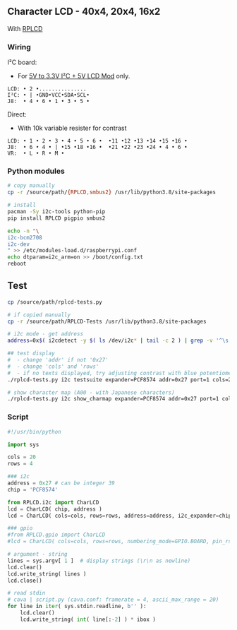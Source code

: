 ## Character LCD - 40x4, 20x4, 16x2

With [RPLCD](https://github.com/dbrgn/RPLCD)

### Wiring
I²C board:
- For [5V to 3.3V I²C + 5V LCD Mod](https://www.instructables.com/Raspberry-Pi-Using-1-I2C-LCD-Backpacks-for-1602-Sc/) only.
```
LCD: • 2 •...............
I²C: • | •GND•VCC•SDA•SCL•
J8:  • 4 • 6 • 1 • 3 • 5 •
```
Direct:
- With 10k variable resister for contrast
```
LCD: • 1 • 2 • 3 • 4 • 5 • 6 •  •11 •12 •13 •14 •15 •16 •
J8:  • 6 • 4 • | •15 •18 •16 •  •21 •22 •23 •24 • 4 • 6 •
VR:  • L • R • M •
```

### Python modules
```sh
# copy manually
cp -r /source/path/{RPLCD,smbus2} /usr/lib/python3.8/site-packages

# install
pacman -Sy i2c-tools python-pip
pip install RPLCD pigpio smbus2

echo -n "\
i2c-bcm2708
i2c-dev
" >> /etc/modules-load.d/raspberrypi.conf
echo dtparam=i2c_arm=on >> /boot/config.txt
reboot
```

## Test 
```sh
cp /source/path/rplcd-tests.py

# if copied manually
cp -r /source/path/RPLCD-Tests /usr/lib/python3.8/site-packages

# i2c mode - get address
address=0x$( i2cdetect -y $( ls /dev/i2c* | tail -c 2 ) | grep -v '^\s' | cut -d' ' -f2- | tr -d ' \-' | grep . )

## test display
#  - change 'addr' if not '0x27'
#  - change 'cols' and 'rows'
#  - if no texts displayed, try adjusting contrast with blue potentiometer on i2c board
./rplcd-tests.py i2c testsuite expander=PCF8574 addr=0x27 port=1 cols=20 rows=4

# show character map (A00 - with Japanese characters)
./rplcd-tests.py i2c show_charmap expander=PCF8574 addr=0x27 port=1 cols=20 rows=4
```

### Script
```py
#!/usr/bin/python

import sys

cols = 20
rows = 4

### i2c
address = 0x27 # can be integer 39
chip = 'PCF8574'

from RPLCD.i2c import CharLCD
lcd = CharLCD( chip, address )
lcd = CharLCD( cols=cols, rows=rows, address=address, i2c_expander=chip )

### gpio
#from RPLCD.gpio import CharLCD
#lcd = CharLCD( cols=cols, rows=rows, numbering_mode=GPIO.BOARD, pin_rs=15, pin_rw=18, pin_e=16, pins_data=[21, 22, 23, 24] )

# argument - string
lines = sys.argv[ 1 ]  # display strings (\r\n as newline)
lcd.clear()
lcd.write_string( lines )
lcd.close()

# read stdin
# cava | script.py (cava.conf: framerate = 4, ascii_max_range = 20)
for line in iter( sys.stdin.readline, b'' ):
    lcd.clear()
    lcd.write_string( int( line[:-2] ) * ibox )
```
